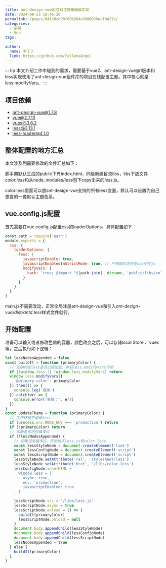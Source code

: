```yaml
---
title: ant-design-vue@1在线主题编辑器实现
date: 2024-08-23 10:46:26
permalink: /pages/d41d8cd98f00b204e9800998ecf8427e/
categories:
  - 前端
  - Vue
tags:
  - 
author: 
  name: 李丁丁
  link: https://github.com/fallenaAngel
---
```


::: tip
本文介绍工作中碰到的需求，需要基于vue2、ant-design-vue@1版本和less实现使用了ant-design-vue组件库的项目在线配置主题。其中核心就是less.modifyVars。
:::

## 项目依赖

* ant-design-vue@1.7.8
* vue@2.7.13
* vuex@3.6.2
* less@3.13.1
* less-loader@4.1.0

## 整体配置的地方汇总

本文涉及到需要修改的文件汇总如下：

脚手架默认生成的public下有index.html，同级新建目录libs，libs下放文件*color.less*和从node_modules/less包下copy出来的*less.js*。

color.less里面可以放ant-design-vue支持的所有less变量，默认可以设置为自己想要的一套默认主题色系。

## vue.config.js配置

首先需要在vue.config.js配置css的loaderOptions，具体配置如下：

```js
const path = require('path')
module.exports = {
  css: {
    loaderOptions: {
      less: {
        javascriptEnable: true,
        javascriptEnabledInStrictMode: true, // 严格模式支持在css中写js
        modifyVars: {
          hack: `true; @import "${path.join(__dirname, 'public/libs/color.less')}"`
        }
      }
    }
  }
}
```

main.js不需要改动，正常全局注册ant-design-vue和引入*ant-design-vue/dist/antd.less*样式文件就行。

## 开始配置

准备可以输入或者修改色值的容器，颜色改变之后，可以存储local Store 、vuex等，之后执行如下逻辑：

```js
let lessNodesAppended = false
const buildIt = function (primaryColor) {
  // 正确判定less是否已经加载，并且less.modifyVars可用
  if (!window.less || !window.less.modifyVars) return
  window.less.modifyVars({
    '@primary-color': primaryColor
  }).then(() => {
    console.log('成功')
  }).catch(err => {
    console.error('失败：', err)
  })
}
const UpdateTheme = function (primaryColor) {
  // 生产环境不编译less
  if (process.env.NODE_ENV === 'production') return
  if (!primaryColor) return
  // 判断是否已经编译过
  if (!lessNodesAppended) {
    // 如果没有编译过，开始插入less.js和color.less
    const lessStyleNode = document.createElement('link')
    const lessConfigNode = document.createElement('script')
    const lessScriptNode = document.createElement('script')
    lessStyleNode.setAttribute('rel', 'stylesheet/less')
    lessStyleNode.setAttribute('href', '/libs/color.less')
    lessConfigNode.innerHTML = `
      window.less = {
        async: true,
        env: 'production',
        javascriptEnabled: true
      }
    `
    lessScriptNode.src = '/libs/less.js'
    lessScriptNode.async = true
    lessScriptNode.onload = () => {
      buildIt(primaryColor)
      lessScriptNode.onload = null
    }
    document.body.appendChild(lessStyleNode)
    document.body.appendChild(lessConfigNode)
    document.body.appendChild(lessScriptNode)
    lessNodesAppended = true
  } else {
    buildIt(primaryColor)
  }
}
```
